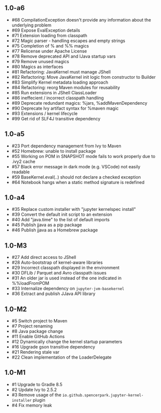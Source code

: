 ## 1.0-a6

* #68 CompilationException doesn't provide any information about the underlying problem
* #69 Expose EvalException details
* #71 Extension loading from classpath
* #72 Magic parser - handling escapes and empty strings
* #75 Completion of % and %% magics
* #77 Relicense under Apache License
* #78 Remove deprecated API and IJava startup vars
* #79 Remove unused magics
* #80 Magics as interfaces
* #81 Refactoring: JavaKernel must manage JShell
* #82 Refactoring: Move JavaKernel init logic from constructor to Builder
* #83 Simplify Kernel metadata loading approach
* #84 Refactoring: reorg Maven modules for reusability
* #85 Run extensions in JShell ClassLoader
* #86 ineffecient / incorrect classpath handling
* #89 Deprecate redundant magics: %jars, %addMavenDependency
* #90 Deprecate Ivy artifact syntax for %maven magic
* #93 Extensions / kernel lifecycle
* #99 Get rid of SLF4J transitive dependency

## 1.0-a5

* #23 Port dependency management from Ivy to Maven 
* #52 Homebrew: unable to install package 
* #55 Working on POM in SNAPSHOT mode fails to work properly due to .ivy2 cache 
* #57 Black error message in dark mode (e.g. VSCode) not easily readable
* #59 BaseKernel.eval(..) should not declare a checked exception
* #64 Notebook hangs when a static method signature is redefined

## 1.0-a4

* #35 Replace custom installer with "jupyter kernelspec install" 
* #39 Convert the default init script to an extension 
* #40 Add "java.time" to the list of default imports
* #45 Publish jjava as a pip package
* #46 Publish jjava as a Homebrew package

## 1.0-M3

* #27 Add direct access to JShell
* #28 Auto-bootstrap of kernel-aware libraries 
* #29 Incorrect classpath displayed in the environment 
* #30 DFLib / Parquet and Avro classpath issues 
* #31 An older jar is used instead of the one indicated in %%loadFromPOM 
* #33 Internalize dependency on `jupyter-jvm-basekernel` 
* #36 Extract and publish JJava API library

## 1.0-M2

* #5 Switch project to Maven 
* #7 Project renaming
* #8 Java package change 
* #11 Enable GitHub Actions 
* #12 Dynamically change the kernel startup parameters
* #16 Upgrade gson transitive dependency 
* #21 Rendering stale var
* #22 Clean implementation of the LoaderDelegate

## 1.0-M1

* #1 Upgrade to Gradle 8.5
* #2 Update Ivy to 2.5.2
* #3 Remove usage of the `io.github.spencerpark.jupyter-kernel-installer` plugin
* #4 Fix memory leak
